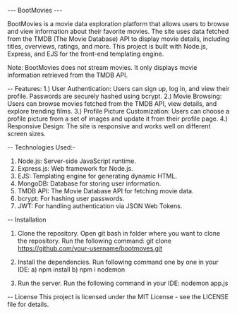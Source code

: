 
--- BootMovies ---

BootMovies is a movie data exploration platform that allows users to browse and view information about their favorite movies. 
The site uses data fetched from the TMDB (The Movie Database) API to display movie details, including titles, overviews, ratings, and more. 
This project is built with Node.js, Express, and EJS for the front-end templating engine.

Note: BootMovies does not stream movies. It only displays movie information retrieved from the TMDB API.


-- Features:
1.) User Authentication: Users can sign up, log in, and view their profile. Passwords are securely hashed using bcrypt.
2.) Movie Browsing: Users can browse movies fetched from the TMDB API, view details, and explore trending films.
3.) Profile Picture Customization: Users can choose a profile picture from a set of images and update it from their profile page.
4.) Responsive Design: The site is responsive and works well on different screen sizes.


-- Technologies Used:-
1) Node.js: Server-side JavaScript runtime.
2) Express.js: Web framework for Node.js.
3) EJS: Templating engine for generating dynamic HTML.
4) MongoDB: Database for storing user information.
5) TMDB API: The Movie Database API for fetching movie data.
6) bcrypt: For hashing user passwords.
7) JWT: For handling authentication via JSON Web Tokens.


-- Installation 
1) Clone the repository.
   Open git bash in folder where you want to clone the repository.
   Run the following command: 
   git clone https://github.com/your-username/bootmoves.git

2) Install the dependencies.
   Run following command one by one in your IDE:
  a) npm install
  b) npm i nodemon

4) Run the server.
   Run the following command in your IDE:
   nodemon app.js 


-- License
This project is licensed under the MIT License - see the LICENSE file for details.


